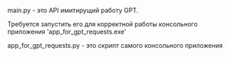 main.py - это API имитирущий работу GPT.

Требуется запустить его для корректной работы консольного приложения 'app_for_gpt_requests.exe'

app_for_gpt_requests.py - это скрипт самого консольного приложения
